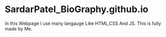 # SardarPatel_BioGraphy.github.io
In this Webpage I use many langauge Like HTML,CSS And JS. This is fully made by Me.
